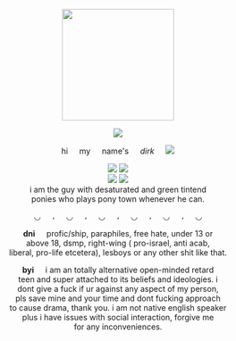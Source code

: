 <p align="center">
  <img src="https://i.ibb.co/g7phwJn/2-Sem-T-tulo-20240505193607.png" height="200px">
</p>

<p align="center">
  <img src="https://64.media.tumblr.com/778e0dfe84d982a696c156c2b24aa38b/30a5bba12daef9d3-f3/s400x600/c8d430bac60441c99d0543ff5d92e9dd788a7a0b.gifv">
</p>

<p align="center">
  hi⠀⠀my⠀⠀name's⠀⠀<i>dirk</i>⠀⠀<img src="https://64.media.tumblr.com/47a9bdfacfbf649bf6dcb27b246fb445/ea80eafefbbcb7dd-b6/s75x75_c1/ee651e29f6066937c4dbde9291beeb7b99b7fbb0.webp">
</p>

<p align="center">
  <img src="https://64.media.tumblr.com/336040faac200d50d215a106cc21552d/132c09c2386dbe24-7b/s250x400/2f22edcd9b5c3b27d389cad928bba3f616165b7f.gifv"> <img src="https://64.media.tumblr.com/3b7fcc364a192bcc216a0b0396b20101/66f8bee48421ca35-5a/s250x400/aa12faa9a15d5089641dc9cfeb165dcc97283b61.webp"><br>
  <img src="https://64.media.tumblr.com/77b1fa636bb0e02558e8cfd7c5b005d6/66f8bee48421ca35-0b/s250x400/92a51f9b689e0a5dbc4e3e107d835533f2454b7e.gifv"> <img src="https://64.media.tumblr.com/30d6f7e39baabb7f05e7efc76d4bfd59/29187b92111e3e6b-89/s250x400/d8e9efcb50fa001410116f8814d2aca69c195306.gifv"><br>
  i am the guy with desaturated and green tintend<br>
  ponies who plays pony town whenever he can.
</p>

<p align="center">
  ◡⠀⠀،⠀⠀◡⠀⠀،⠀⠀◡⠀⠀،⠀⠀◡⠀⠀،⠀⠀◡⠀⠀،⠀⠀◡
</p>

<p align="center">
  <b>dni</b>⠀⠀profic/ship, paraphiles, free hate, under 13 or<br>
  above 18, dsmp, right-wing ( pro-israel, anti acab,<br>
  liberal, pro-life etcetera), lesboys or any other shit like that.<br>
</p>

<p align="center">
  <b>byi</b>⠀⠀i am an totally alternative open-minded retard<br>
  teen and super attached to its beliefs and ideologies. i<br>
  dont give a fuck if ur against any aspect of my person,<br>
  pls save mine and your time and dont fucking approach<br>
  to cause drama, thank you. i am not native english speaker<br>
  plus i have issues with social interaction, forgive me<br>
  for any inconveniences.
</p>
